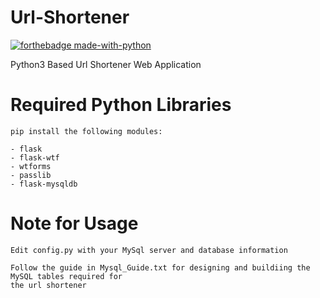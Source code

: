 # Url-Shortener
[![forthebadge made-with-python](http://ForTheBadge.com/images/badges/made-with-python.svg)](https://www.python.org/)

Python3 Based Url Shortener Web Application


# Required Python Libraries

    pip install the following modules:
    
    - flask
    - flask-wtf
    - wtforms
    - passlib
    - flask-mysqldb
    
    
# Note for Usage
    
    Edit config.py with your MySql server and database information
    
    Follow the guide in Mysql_Guide.txt for designing and buildiing the MySQL tables required for
    the url shortener
